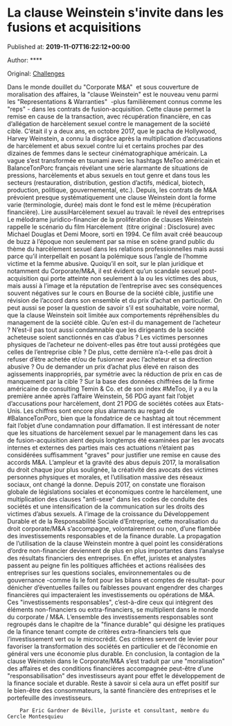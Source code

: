 
# La clause Weinstein s'invite dans les fusions et acquisitions

Published at: **2019-11-07T16:22:12+00:00**

Author: ****

Original: [Challenges](https://www.challenges.fr/entreprise/harcelement-sexuel-la-clause-weinstein-s-invite-dans-les-fusions-et-acquisitions_683694)

Dans le monde douillet du "Corporate M&A"  et sous couverture de moralisation des affaires, la "clause Weinstein" est le nouveau venu parmi les "Representations & Warranties"  -plus familièrement connus comme les "reps" - dans les contrats de fusion-acquisition. Cette clause permet la remise en cause de la transaction, avec récupération financière, en cas d’allégation de harcèlement sexuel contre le management de la société cible.
C’était il y a deux ans, en octobre 2017, que le pacha de Hollywood, Harvey Weinstein, a connu la disgrâce après la multiplication d’accusations de harcèlement et abus sexuel contre lui et certains proches par des dizaines de femmes dans le secteur cinématographique américain. La vague s’est transformée en tsunami avec les hashtags MeToo américain et BalanceTonPorc français révélant une série alarmante de situations de pressions, harcèlements et abus sexuels en tout genre et dans tous les secteurs (restauration, distribution, gestion d’actifs, médical, biotech, production, politique, gouvernemental, etc.). Depuis, les contrats de M&A prévoient presque systématiquement une clause Weinstein dont la forme varie (terminologie, durée) mais dont le fond est le même (récupération financière).
Lire aussiHarcèlement sexuel au travail: le réveil des entreprises
Le mélodrame juridico-financier de la prolifération de clauses Weinstein rappelle le scénario du film Harcèlement  (titre original : Disclosure) avec Michael Douglas et Demi Moore, sorti en 1994. Ce film avait créé beaucoup de buzz à l’époque non seulement par sa mise en scène grand public du thème du harcèlement sexuel dans les relations professionnelles mais aussi parce qu’il interpellait en posant la polémique sous l’angle de l’homme victime et la femme abusive. Quoiqu’il en soit, sur le plan juridique et notamment du Corporate/M&A, il est évident qu’un scandale sexuel post-acquisition qui porte atteinte non seulement à la ou les victimes des abus, mais aussi à l’image et la réputation de l’entreprise avec ses conséquences souvent négatives sur le cours en Bourse de la société cible, justifie une révision de l’accord dans son ensemble et du prix d’achat en particulier.
On peut aussi se poser la question de savoir s’il est souhaitable, voire normal, que la clause Weinstein soit limitée aux comportements répréhensibles du management de la société cible. Qu’en est-il du management de l’acheteur ? N’est-il pas tout aussi condamnable que les dirigeants de la société acheteuse soient sanctionnés en cas d’abus ? Les victimes personnes physiques de l’acheteur ne doivent-elles pas être tout aussi protégées que celles de l’entreprise cible ? De plus, cette dernière n’a-t-elle pas droit à refuser d’être achetée et/ou de fusionner avec l’acheteur et sa direction abusive ? Ou de demander un prix d’achat plus élevé en raison des agissements inappropriés, par symétrie avec la réduction de prix en cas de manquement par la cible ?
Sur la base des données chiffrées de la firme américaine de consulting Temin & Co. et de son index #MeToo, il y a eu la première année après l’affaire Weinstein, 56 PDG ayant fait l’objet d’accusations pour harcèlement, dont 21 PDG de sociétés cotées aux Etats-Unis. Les chiffres sont encore plus alarmants au regard de #BalanceTonPorc, bien que la fondatrice de ce hashtag ait tout récemment fait l’objet d’une condamnation pour diffamation.
Il est intéressant de noter que les situations de harcèlement sexuel par le management dans les cas de fusion-acquisition aient depuis longtemps été examinées par les avocats internes et externes des parties mais ces actuations n’étaient pas considérées suffisamment "graves" pour justifier une remise en cause des accords M&A. L’ampleur et la gravité des abus depuis 2017, la moralisation du droit chaque jour plus soulignée, la créativité des avocats des victimes personnes physiques et morales, et l’utilisation massive des réseaux sociaux, ont changé la donne. Depuis 2017, on constate une floraison globale de législations sociales et économiques contre le harcèlement, une multiplication des clauses "anti-sexe" dans les codes de conduite des sociétés et une intensification de la communication sur les droits des victimes d’abus sexuels.
A l’image de la croissance du Développement Durable et de la Responsabilité Sociale d’Entreprise, cette moralisation du droit corporate/M&A s’accompagne, volontairement ou non, d’une flambée des investissements responsables et de la finance durable. La propagation de l’utilisation de la clause Weinstein montre à quel point les considérations d’ordre non-financier deviennent de plus en plus importantes dans l’analyse des résultats financiers des entreprises. En effet, juristes et analystes passent au peigne fin les politiques affichées et actions réalisées des entreprises sur les questions sociales, environnementales ou de gouvernance -comme ils le font pour les bilans et comptes de résultat- pour dénicher d’éventuelles failles ou faiblesses pouvant engendrer des charges financières qui impacteraient les investissements ou opérations de M&A. Ces "investissements responsables", c’est-à-dire ceux qui intègrent des éléments non-financiers ou extra-financiers, se multiplient dans le monde du corporate / M&A.
L’ensemble des investissements responsables sont regroupés dans le chapitre de la "finance durable" qui désigne les pratiques de la finance tenant compte de critères extra-financiers tels que l’investissement vert ou le microcrédit. Ces critères servent de levier pour favoriser la transformation des sociétés en particulier et de l’économie en général vers une économie plus durable.
En conclusion, la contagion de la clause Weinstein dans le Corporate/M&A s’est traduit par une "moralisation" des affaires et des conditions financières accompagnée peut-être d’une "responsabilisation" des investisseurs ayant pour effet le développement de la finance sociale et durable. Reste à savoir si cela aura un effet positif sur le bien-être des consommateurs, la santé financière des entreprises et le portefeuille des investisseurs.

        Par Eric Gardner de Béville, juriste et consultant, membre du Cercle Montesquieu
      
 
